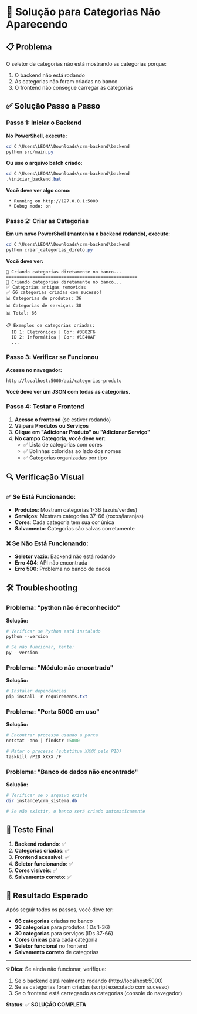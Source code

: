# 🔧 Solução para Categorias Não Aparecendo

## 📋 Problema
O seletor de categorias não está mostrando as categorias porque:
1. O backend não está rodando
2. As categorias não foram criadas no banco
3. O frontend não consegue carregar as categorias

## ✅ Solução Passo a Passo

### Passo 1: Iniciar o Backend

**No PowerShell, execute:**

```powershell
cd C:\Users\LEONA\Downloads\crm-backend\backend
python src/main.py
```

**Ou use o arquivo batch criado:**
```powershell
cd C:\Users\LEONA\Downloads\crm-backend\backend
.\iniciar_backend.bat
```

**Você deve ver algo como:**
```
 * Running on http://127.0.0.1:5000
 * Debug mode: on
```

### Passo 2: Criar as Categorias

**Em um novo PowerShell (mantenha o backend rodando), execute:**

```powershell
cd C:\Users\LEONA\Downloads\crm-backend\backend
python criar_categorias_direto.py
```

**Você deve ver:**
```
🚀 Criando categorias diretamente no banco...
==================================================
🔄 Criando categorias diretamente no banco...
✅ Categorias antigas removidas
✅ 66 categorias criadas com sucesso!
📊 Categorias de produtos: 36
📊 Categorias de serviços: 30
📊 Total: 66

📋 Exemplos de categorias criadas:
  ID 1: Eletrônicos | Cor: #3B82F6
  ID 2: Informática | Cor: #1E40AF
  ...
```

### Passo 3: Verificar se Funcionou

**Acesse no navegador:**
```
http://localhost:5000/api/categorias-produto
```

**Você deve ver um JSON com todas as categorias.**

### Passo 4: Testar o Frontend

1. **Acesse o frontend** (se estiver rodando)
2. **Vá para Produtos ou Serviços**
3. **Clique em "Adicionar Produto" ou "Adicionar Serviço"**
4. **No campo Categoria, você deve ver:**
   - ✅ Lista de categorias com cores
   - ✅ Bolinhas coloridas ao lado dos nomes
   - ✅ Categorias organizadas por tipo

## 🔍 Verificação Visual

### ✅ Se Está Funcionando:
- **Produtos**: Mostram categorias 1-36 (azuis/verdes)
- **Serviços**: Mostram categorias 37-66 (roxos/laranjas)
- **Cores**: Cada categoria tem sua cor única
- **Salvamento**: Categorias são salvas corretamente

### ❌ Se Não Está Funcionando:
- **Seletor vazio**: Backend não está rodando
- **Erro 404**: API não encontrada
- **Erro 500**: Problema no banco de dados

## 🛠️ Troubleshooting

### Problema: "python não é reconhecido"
**Solução:**
```powershell
# Verificar se Python está instalado
python --version

# Se não funcionar, tente:
py --version
```

### Problema: "Módulo não encontrado"
**Solução:**
```powershell
# Instalar dependências
pip install -r requirements.txt
```

### Problema: "Porta 5000 em uso"
**Solução:**
```powershell
# Encontrar processo usando a porta
netstat -ano | findstr :5000

# Matar o processo (substitua XXXX pelo PID)
taskkill /PID XXXX /F
```

### Problema: "Banco de dados não encontrado"
**Solução:**
```powershell
# Verificar se o arquivo existe
dir instance\crm_sistema.db

# Se não existir, o banco será criado automaticamente
```

## 📱 Teste Final

1. **Backend rodando**: ✅
2. **Categorias criadas**: ✅
3. **Frontend acessível**: ✅
4. **Seletor funcionando**: ✅
5. **Cores visíveis**: ✅
6. **Salvamento correto**: ✅

## 🎯 Resultado Esperado

Após seguir todos os passos, você deve ter:

- **66 categorias** criadas no banco
- **36 categorias** para produtos (IDs 1-36)
- **30 categorias** para serviços (IDs 37-66)
- **Cores únicas** para cada categoria
- **Seletor funcional** no frontend
- **Salvamento correto** de categorias

---

**💡 Dica**: Se ainda não funcionar, verifique:
1. Se o backend está realmente rodando (http://localhost:5000)
2. Se as categorias foram criadas (script executado com sucesso)
3. Se o frontend está carregando as categorias (console do navegador)

**Status**: ✅ **SOLUÇÃO COMPLETA** 
